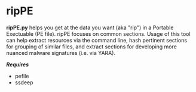 ripPE
==========

**ripPE.py** helps you get at the data you want (aka "rip") in a Portable Exectuable (PE file). ripPE focuses on common sections. Usage of this tool can help extract resources via the command line, hash pertinent sections for grouping of similar files, and extract sections for developing more nuanced malware signatures (i.e. via YARA).

***Requires***
 * pefile
 * ssdeep
